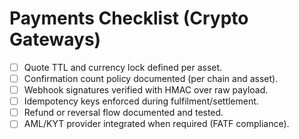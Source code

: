 # Payments Checklist (Crypto Gateways)

- [ ] Quote TTL and currency lock defined per asset.
- [ ] Confirmation count policy documented (per chain and asset).
- [ ] Webhook signatures verified with HMAC over raw payload.
- [ ] Idempotency keys enforced during fulfilment/settlement.
- [ ] Refund or reversal flow documented and tested.
- [ ] AML/KYT provider integrated when required (FATF compliance).
